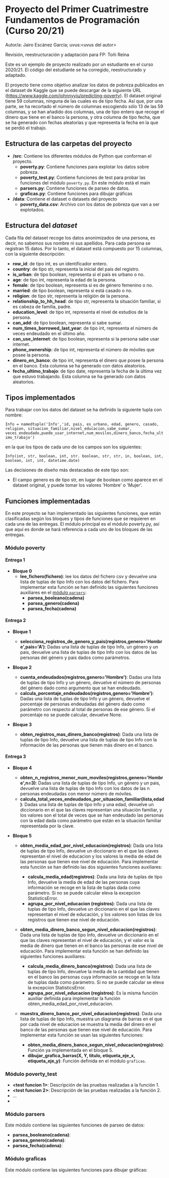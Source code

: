# Proyecto del Primer Cuatrimestre Fundamentos de Programación (Curso  20/21)
Autor/a: Jairo Escánez García;   uvus:&lt;uvus del autor&gt;

Revisión, reestructuración y adaptación para FP: Toñi Reina

Este es un ejemplo de proyecto realizado por un estudiante en el curso 2020/21. El código del estudiante se ha corregido, reestructurado y adaptado.


El proyecto tiene como objetivo analizar los datos de pobreza publicados en el dataset de Kaggle que se puede descargar de la siguiente URL (https://www.kaggle.com/johnnyyiu/predicting-poverty). El dataset original tiene 59 columnas, ninguna de las cuales es de tipo fecha. Así que, por una parte, se ha recortado el número de columnas escogiendo sólo 13 de las 59 columnas, y se han añadido dos columnas, una de tipo entero que recoge el dinero que tiene en el banco la persona, y otra columna de tipo fecha, que se ha generado con fechas aleatorias y que representa la fecha en la que se perdió el trabajo.


## Estructura de las carpetas del proyecto

* **/src**: Contiene los diferentes módulos de Python que conforman el proyecto.
  * **poverty.py**: Contiene funciones para explotar los datos sobre pobreza.
  * **poverty_test.py**: Contiene funciones de test para probar las funciones del módulo `poverty.py`. En este módulo está el main
  * **parsers.py**: Contiene funciones de parseo de datos.
  * **graficas.py**: Contiene funciones para dibujar gráficas 
* **/data**: Contiene el dataset o datasets del proyecto
    * **poverty_data.csv**: Archivo con los datos de pobreza que van a ser explotados.
        
## Estructura del *dataset*

Cada fila del dataset recoge los datos anonimizados de una persona, es decir, no sabemos sus nombre ni sus apellidos. Para cada persona se registran 15 datos. Por lo tanto, el dataset está compuesto por 15 columnas, con la siguiente descripción:

* **row_id**: de tipo int, es un identificador entero.
* **country**: de tipo str, representa la inicial del país del registro.
* **is_urban**: de tipo boolean, representa si el país es urbano o no.
* **age**: de tipo int, representa la edad de la persona.
* **female**: de tipo boolean, representa si es de género femenino o no.
* **married**: de tipo boolean, representa si está casado o no.
* **religion**: de tipo str, representa la religión de la persona.
* **relationship_to_hh_head**: de tipo str, representa la situación familiar, si es cabeza de familia, padre.
* **education_level**: de tipo int, representa el nivel de estudios de la persona.
* **can_add**: de tipo boolean, representa si sabe sumar.
* **num_times_borrowed_last_year**: de tipo int, representa el número de veces endeudado en el último año.
* **can_use_internet**: de tipo boolean, representa si la persona sabe usar internet.
* **phone_ownership**: de tipo int, representa el número de móviles que posee la persona.
* **dinero_en_banco**: de tipo int, representa el dinero que posee la persona en el banco. Esta columna se ha generado con datos aleatorios.
* **fecha_ultimo_trabajo**: de tipo date, representa la fecha de la última vez que estuvo trabajando. Esta columna se ha generado con datos aleatorios.


## Tipos implementados

Para trabajar con los datos del dataset se ha definido la siguiente tupla con nombre:

`Info = namedtuple('Info','id, pais, es_urbano, edad, genero, casado, religion, situacion_familiar,nivel_educacion,sabe_sumar,
                           veces_endeudado,puede_usar_internet,num_moviles,dinero_banco,fecha_ultimo_trabajo')`

en la que los tipos de cada uno de los campos son los siguientes:

`Info(int, str, boolean, int, str. boolean, str, str, in, boolean, int, boolean, int, int, datetime.date)`

Las decisiones de diseño más destacadas de este tipo son:
* El campo genero es de tipo str, en lugar de boolean como aparece en el dataset original, y puede tomar los valores 'Hombre' o 'Mujer'.

## Funciones implementadas
En este proyecto se han implementado las siguientes funciones, que están clasificadas según los bloques y tipos de funciones que se requieren en cada una de las entregas.
El módulo principal es el módulo poverty.py, así que aquí es donde se hará referencia a cada uno de los bloques de las entregas.
### Módulo poverty

#### Entrega 1

* **Bloque 0**  
  * **lee_fichero(fichero)**: lee los datos del fichero csv y devuelve una lista de tuplas de tipo Info con los datos del fichero. Para implementar esta función se han definido las siguientes funciones auxiliares en el [módulo `parsers`](#módulo-parsers):
    * **parsea_booleano(cadena)**
    * **parsea_genero(cadena)**
    * **parsea_fecha(cadena)**   
 
 #### Entrega 2

 * **Bloque 1**
   * **selecciona_registros_de_genero_y_pais(registros,genero='Hombre',pais='A')**: Dadas una lista de tuplas de tipo Info, un género y un pais, devuelve una lista de tuplas de tipo Info con los datos de las personas del género y pais dados como parámetros.

 * **Bloque 2**
   * **cuenta_endeudados(registros,genero='Hombre')**: Dadas una lista de tuplas de tipo Info y un género, devuelve el número de personas del género dado como argumento que se han endeudado.
   * **calcula_porcentaje_endeudados(registros,genero='Hombre')**: Dadas una lista de tuplas de tipo Info y un género, devuelve el porcentaje de personas endeudadas del género dado como parámetro con respecto al total de personas de ese género. Si el porcentaje no se puede calcular, devuelve None.

* **Bloque 3**
  * **obten_registros_mas_dinero_banco(registros)**: Dada una lista de tuplas de tipo Info, devuelve una lista de tuplas de tipo Info con la información de las personas que tienen más dinero en el banco.

#### Entrega 3

* **Bloque 4**

  * **obten_n_registros_menor_num_moviles(registros,genero='Hombre',n=3)**: Dadas una lista de tuplas de tipo Info, un género y un pais, devuelve una lista de tuplas de tipo Info con los datos de las n personas endeudadas con menor número de móviles.
  * **calcula_total_veces_endeudados_por_situacion_familiar(lista,edad)**: Dadas una lista de tuplas de tipo Info y una edad, devuelve un diccionario en el que las claves representan una situación familiar, y los valores son el total de veces que se han endeudado las personas con la edad dada como parámetro que están en la situación familiar representada por la clave.

* **Bloque 5**
  * **obten_media_edad_por_nivel_educacion(registros)**: Dada una lista de tuplas de tipo Info, devuelve un diccionario en el que las claves representan el nivel de educacion y los valores la media de edad de las personas que tienen ese nivel de educación. Para implementar esta función se han definido las dos siguientes funciones auxiliares:
    * **calcula_media_edad(registros)**:  Dada una lista de tuplas de tipo Info, devuelve la media de edad de las personas cuya información se recoge en la lista de tuplas dada como parámetro. Si no se puede calcular eleva la excepcion StatisticsError.
    * **agrupa_por_nivel_educacion (registros)**: Dada una lista de tuplas de tipo Info, devuelve un diccionario en el que las claves representan el nivel de educación, y los valores son listas de los registros que tienen ese nivel de educación.

  * **obten_media_dinero_banco_segun_nivel_educacion(registros)**: Dada una lista de tuplas de tipo Info, devuelve un diccionario en el que las claves representan el nivel de educación, y el valor es la media de dinero que tienen en el banco las personas de ese nivel de educación. Para implementar esta función se han definido las siguientes funciones auxiliares:
    * **calcula_media_dinero_banco(registros)**: Dada una lista de tuplas de tipo Info, devuelve la media de la cantidad que tienen en el banco las personas cuya información se recoge en la lista de tuplas dada como parámetro. Si no se puede calcular se eleva la excepcion StatisticsError.
    * **agrupa_por_nivel_educacion (registros)**: Es la misma función auxiliar definida para implementar la función obten_media_edad_por_nivel_educacion.
    
  * **muestra_dinero_banco_por_nivel_educacion(registros)**:  Dada una lista de tuplas de tipo Info, muestra un diagrama de barras en el que por cada nivel de educacion se muestra la media del dinero en el banco de las personas que tienen ese nivel de educación. Para implementar esta función se usan las siguientes funciones:
    *  **obten_media_dinero_banco_segun_nivel_educacion(registros)**: Función ya implementada en el bloque 5.
    *  **dibujar_grafica_barras(X, Y, titulo, etiqueta_eje_x, etiqueta_eje_y)**: Función definida en el módulo `graficas`.
    
### Módulo poverty_test

* **<test funcion 1>**: Descripción de las pruebas realizadas a la función 1.
* **<test funcion 2>**: Descripción de las pruebas realizadas a la función 2.
* ...
* 

### Módulo parsers

Este módulo contiene las siguientes funciones de parseo de datos:

* **parsea_booleano(cadena)**: 
* **parsea_genero(cadena)**:
* **parsea_fecha(cadena)**:   
 
### Módulo graficas

Este módulo contiene las siguientes funciones para dibujar gráficas:
